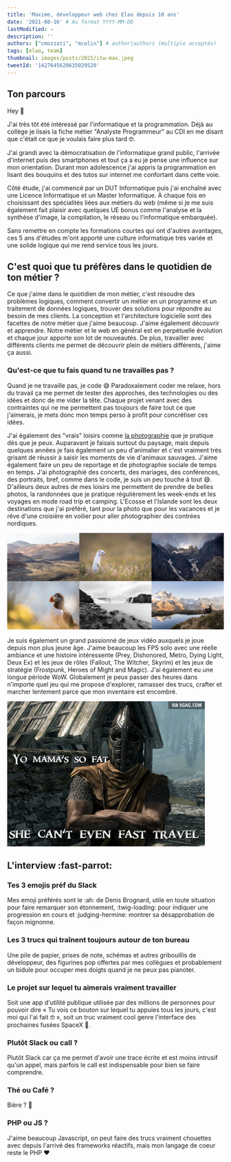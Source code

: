 ```yaml
---
title: 'Maxime, développeur web chez Elao depuis 10 ans'
date: '2021-08-16' # Au format YYYY-MM-DD
lastModified: ~
description: ''
authors: ["cmozzati", "mcolin"] # author|authors (multiple acceptés)
tags: [elao, team]
thumbnail: images/posts/2021/itw-max.jpeg
tweetId: '1427645620635029520'
---
```


## Ton parcours

Hey 👋

J'ai très tôt été intéressé par l'informatique et la programmation. Déjà au collège je lisais la fiche métier "Analyste Programmeur" au CDI en me disant que c'était ce que je voulais faire plus tard 🤓.

J'ai grandi avec la démocratisation de l'informatique grand public, l'arrivée d'internet puis des smartphones et tout ça a eu je pense une influence sur mon orientation. Durant mon adolescence j'ai appris la programmation en lisant des bouquins et des tutos sur internet me confortant dans cette voie.

Côté étude, j'ai commencé par un DUT Informatique puis j'ai enchaîné avec une Licence Informatique et un Master Informatique. À chaque fois en choisissant des spécialités liées aux métiers du web (même si je me suis également fait plaisir avec quelques UE bonus comme l'analyse et la synthèse d'image, la compilation, le réseau ou l'informatique embarquée).

Sans remettre en compte les formations courtes qui ont d'autres avantages, ces 5 ans d'études m'ont apporté une culture informatique très variée et une solide logique qui me rend service tous les jours.

## C'est quoi que tu préfères dans le quotidien de ton métier ?

Ce que j'aime dans le quotidien de mon métier, c'est résoudre des problèmes logiques, comment convertir un métier en un programme et un traitement de données logiques, trouver des solutions pour répondre au besoin de mes clients. La conception et l'architecture logicielle sont des facettes de notre métier que j'aime beaucoup. J'aime également découvrir et apprendre. Notre métier et le web en général est en perpétuelle évolution et chaque jour apporte son lot de nouveautés. De plus, travailler avec différents clients me permet de découvrir plein de métiers différents, j'aime ça aussi.

### Qu'est-ce que tu fais quand tu ne travailles pas ?

Quand je ne travaille pas, je code 😅 Paradoxalement coder me relaxe, hors du travail ça me permet de tester des approches, des technologies ou des idées et donc de me vider la tête. Chaque projet venant avec des contraintes qui ne me permettent pas toujours de faire tout ce que j'aimerais, je mets donc mon temps perso à profit pour concrétiser ces idées.

J'ai également des "vrais" loisirs comme [la photographie](https://photo.maximecolin.fr/) que je pratique dès que je peux. Auparavant je faisais surtout du paysage, mais depuis quelques années je fais également un peu d'animalier et c'est vraiment très grisant de réussir à saisir les moments de vie d'animaux sauvages. J'aime également faire un peu de reportage et de photographie sociale de temps en temps. J'ai photographié des concerts, des mariages, des conférences, des portraits, bref, comme dans le code, je suis un peu touche à tout 😅. D'ailleurs deux autres de mes loisirs me permettent de prendre de belles photos, la randonnées que je pratique régulièrement les week-ends et les voyages en mode road trip et camping. L'Ecosse et l'Islande sont les deux destinations que j'ai préféré, tant pour la photo que pour les vacances et je rêve d'une croisière en voilier pour aller photographier des contrées nordiques.

![Maxime Colin Photographe](images/posts/2021/interview/max-colin-photo.jpg)

Je suis également un grand passionné de jeux vidéo auxquels je joue depuis mon plus jeune âge. J'aime beaucoup les FPS solo avec une réelle ambiance et une histoire intéressente (Prey, Dishonored, Metro, Dying Light, Deux Ex) et les jeux de rôles (Fallout, The Witcher, Skyrim) et les jeux de stratégie (Frostpunk, Heroes of Might and Magic). J'ai également eu une longue période WoW. Globalement je peux passer des heures dans n'importe quel jeu qui me propose d'explorer, ramasser des trucs, crafter et marcher lentement parce que mon inventaire est encombré.

![Yo mama's so fat she can't even fast travel](images/posts/2021/interview/fast-travel.jpg)

## L'interview :fast-parrot:

### Tes 3 emojis préf du Slack

Mes emoji préférés sont le :ah: de Denis Brognard, utile en toute situation pour faire remarquer son étonnement, :twig-loading: pour indiquer une progression en cours et :judging-hermine: montrer sa désapprobation de façon mignonne.

### Les 3 trucs qui traînent toujours autour de ton bureau

Une pile de papier, prises de note, schémas et autres gribouillis de développeur, des figurines pop offertes par mes collègues et probablement un bidule pour occuper mes doigts quand je ne peux pas pianoter.

### Le projet sur lequel tu aimerais vraiment travailler

Soit une app d'utilité publique utilisée par des millions de personnes pour pouvoir dire « Tu vois ce bouton sur lequel tu appuies tous les jours, c'est moi qui l'ai fait 🤓 », soit un truc vraiment cool genre l'interface des prochaines fusées SpaceX 🚀.

### Plutôt Slack ou call ?

Plutôt Slack car ça me permet d'avoir une trace écrite et est moins intrusif qu'un appel, mais parfois le call est indispensable pour bien se faire comprendre.

### Thé ou Café ?

Bière ? 🍻

### PHP ou JS ?

J'aime beaucoup Javascript, on peut faire des trucs vraiment chouettes avec depuis l'arrivé des frameworks réactifs, mais mon langage de coeur reste le PHP ❤️
